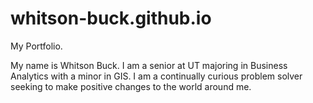 # whitson-buck.github.io
My Portfolio.

My name is Whitson Buck. I am a senior at UT majoring in Business Analytics with a minor in GIS. I am a continually curious problem solver seeking to make positive changes to the world around me.